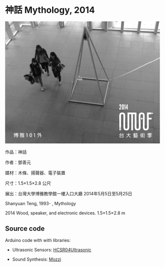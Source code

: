 # 神話 Mythology, 2014

![Mythology](cover.jpg)

作品：神話

作者：鄧善元

媒材：木條、揚聲器、電子裝置

尺寸：1.5×1.5×2.8 公尺

展出：台灣大學博雅教學館一樓入口大廳 2014年5月5日至5月25日

Shanyuan Teng, 1993- , Mythology

2014 Wood, speaker, and electronic devices. 1.5×1.5×2.8 m

## Source code

Arduino code with with libraries:

- Ultrasonic Sensors: [HCSR04Ultrasonic](http://wiki.tetrasys-design.net/HCSR04Ultrasonic)

- Sound Synthesis: [Mozzi](http://sensorium.github.io/Mozzi/)
